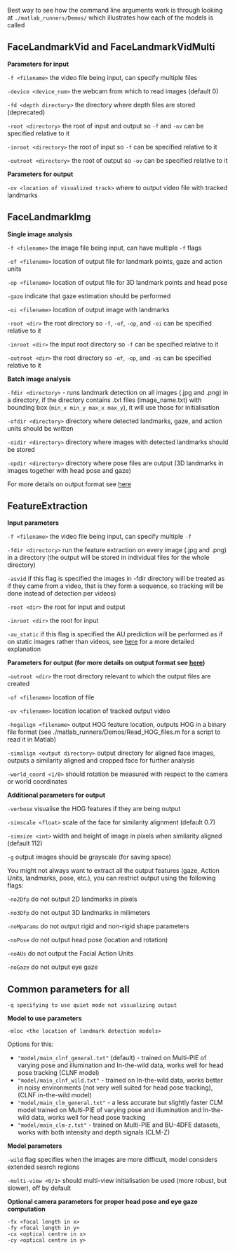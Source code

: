 Best way to see how the command line arguments work is through looking at `./matlab_runners/Demos/` which illustrates how each of the models is called

## FaceLandmarkVid and FaceLandmarkVidMulti

**Parameters for input**

   `-f <filename>` the video file being input, can specify multiple files

   `-device <device_num>` the webcam from which to read images (default 0)

   `-fd <depth directory>` the directory where depth files are stored (deprecated)

   `-root <directory>` the root of input and output so `-f` and `-ov` can be specified relative to it

   `-inroot <directory>` the root of input so `-f` can be specified relative to it

   `-outroot <directory>` the root of output so `-ov` can be specified relative to it

**Parameters for output**

   `-ov <location of visualized track>` where to output video file with tracked landmarks

## FaceLandmarkImg

**Single image analysis**

   `-f <filename>` the image file being input, can have multiple `-f` flags

   `-of <filename>` location of output file for landmark points, gaze and action units

   `-op <filename>` location of output file for 3D landmark points and head pose

   `-gaze` indicate that gaze estimation should be performed

   `-oi <filename>` location of output image with landmarks

   `-root <dir>` the root directory so `-f`, `-of`, `-op`, and `-oi` can be specified relative to it

   `-inroot <dir>` the input root directory so `-f` can be specified relative to it

   `-outroot <dir>` the root directory so `-of`, `-op`, and `-oi` can be specified relative to it

**Batch image analysis**
	
   `-fdir <directory>` - runs landmark detection on all images (.jpg and .png) in a directory, if the directory contains .txt files (image_name.txt) with bounding box (`min_x min_y max_x max_y`), it will use those for initialisation

   `-ofdir <directory>` directory where detected landmarks, gaze, and action units should be written

   `-oidir <directory>` directory where images with detected landmarks should be stored

   `-opdir <directory>` directory where pose files are output (3D landmarks in images together with head pose and gaze)

For more details on output format see [here](https://github.com/TadasBaltrusaitis/OpenFace/wiki/Output-Format#facelandmarkimg)

## FeatureExtraction

**Input parameters**

   `-f <filename>` the video file being input, can specify multiple `-f` 

   `-fdir <directory>` run the feature extraction on every image (.jpg and .png) in a directory (the output will be stored in individual files for the whole directory)

   `-asvid` if this flag is specified the images in -fdir directory will be treated as if they came from a video, that is they form a sequence, so tracking will be done instead of detection per videos)

   `-root <dir>` the root for input and output

   `-inroot <dir>` the root for input

   `-au_static` if this flag is specified the AU prediction will be performed as if on static images rather than videos, see [here](https://github.com/TadasBaltrusaitis/OpenFace/wiki/Action-Units#static-vs-dynamic) for a more detailed explanation
	
**Parameters for output (for more details on output format see [here](https://github.com/TadasBaltrusaitis/OpenFace/wiki/Output-Format#featureextraction))**

   `-outroot <dir>` the root directory relevant to which the output files are created
	
   `-of <filename>` location of file

   `-ov <filename>` location location of tracked output video

   `-hogalign <filename>` output HOG feature location, outputs HOG in a binary file format (see ./matlab_runners/Demos/Read_HOG_files.m for a script to read it in Matlab)

   `-simalign <output directory>` output directory for aligned face images, outputs a similarity aligned and cropped face for further analysis

   `-world_coord <1/0>` should rotation be measured with respect to the camera or world coordinates

**Additional parameters for output**
	
   `-verbose` visualise the HOG features if they are being output

   `-simscale <float>` scale of the face for similarity alignment (default 0.7)

   `-simsize <int>` width and height of image in pixels when similarity aligned (default 112)

   `-g` output images should be grayscale (for saving space)

You might not always want to extract all the output features (gaze, Action Units, landmarks, pose, etc.), you can restrict output using the following flags:

   `-no2Dfp` do not output 2D landmarks in pixels

   `-no3Dfp` do not output 3D landmarks in milimeters

   `-noMparams` do not output rigid and non-rigid shape parameters

   `-noPose` do not output head pose (location and rotation)

   `-noAUs` do not output the Facial Action Units

   `-noGaze` do not output eye gaze

## Common parameters for all

    -q specifying to use quiet mode not visualizing output

**Model to use parameters**

    -mloc <the location of landmark detection models>

  Options for this:
        
- `"model/main_clnf_general.txt"` (default) - trained on Multi-PIE of varying pose and illumination and In-the-wild data, works well for head pose tracking (CLNF model)
- `"model/main_clnf_wild.txt"` - trained on In-the-wild data, works better in noisy environments (not very well suited for head pose tracking),  (CLNF in-the-wild model)
- `"model/main_clm_general.txt"` - a less accurate but slightly faster CLM model trained on Multi-PIE of varying pose and illumination and In-the-wild data, works well for head pose tracking
- `"model/main_clm-z.txt"` - trained on Multi-PIE and BU-4DFE datasets, works with both intensity and depth signals (CLM-Z)

**Model parameters**

   `-wild` flag specifies when the images are more difficult, model considers extended search regions

   `-multi-view <0/1>` should multi-view initialisation be used (more robust, but slower), off by default

**Optional camera parameters for proper head pose and eye gaze computation**

	-fx <focal length in x>
	-fy <focal length in y>
	-cx <optical centre in x> 
	-cy <optical centre in y>